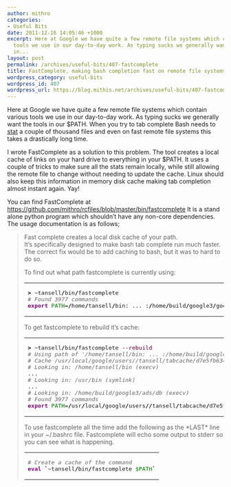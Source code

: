 ```yaml
---
author: mithro
categories:
- Useful Bits
date: 2011-12-16 14:05:46 +1000
excerpt: Here at Google we have quite a few remote file systems which contain various
  tools we use in our day-to-day work. As typing sucks we generally want the tools
  in...
layout: post
permalink: /archives/useful-bits/407-fastcomplete
title: FastComplete, making bash completion fast on remote file systems
wordpress_category: useful-bits
wordpress_id: 407
wordpress_url: https://blog.mithis.net/archives/useful-bits/407-fastcomplete
---
```


<div class="entry-content">
<p>Here at Google we have quite a few remote file systems which contain various tools we use in our day-to-day work. As typing sucks we generally want the tools in our $PATH. When you try to tab complete Bash needs to <a href="http://linux.die.net/man/2/stat">stat</a> a couple of thousand files and even on fast remote file systems this takes a drastically long time.</p>
<p>I wrote FastComplete as a solution to this problem. The tool creates a local cache of links on your hard drive to everything in your $PATH. It uses a couple of tricks to make sure all the stats remain locally, while still allowing the remote file to change without needing to update the cache. Linux should also keep this information in memory disk cache making tab completion almost instant again. Yay!</p>
<p>You can find FastComplete at <a href="https://github.com/mithro/rcfiles/blob/master/bin/fastcomplete">https://github.com/mithro/rcfiles/blob/master/bin/fastcomplete</a> It is a stand alone python program which shouldn’t have any non-core dependencies. The usage documentation is as follows;</p>
<blockquote><p>
Fast complete creates a local disk cache of your path.<br/>
It’s specifically designed to make bash tab complete run much faster. The correct fix would be to add caching to bash, but it was to hard to do so.</p>
<p>To find out what path fastcomplete is currently using:</p>
<div class="wp_syntax"><table><tr><td class="code"><pre class="bash" style="font-family:monospace;"><span style="color: #000000; font-weight: bold;">></span> ~tansell<span style="color: #000000; font-weight: bold;">/</span>bin<span style="color: #000000; font-weight: bold;">/</span>fastcomplete
<span style="color: #666666; font-style: italic;"># Found 3977 commands</span>
<span style="color: #7a0874; font-weight: bold;">export</span> <span style="color: #007800;">PATH</span>=<span style="color: #000000; font-weight: bold;">/</span>home<span style="color: #000000; font-weight: bold;">/</span>tansell<span style="color: #000000; font-weight: bold;">/</span>bin: ... :<span style="color: #000000; font-weight: bold;">/</span>home<span style="color: #000000; font-weight: bold;">/</span>build<span style="color: #000000; font-weight: bold;">/</span>google3<span style="color: #000000; font-weight: bold;">/</span>googledata<span style="color: #000000; font-weight: bold;">/</span>validators:<span style="color: #000000; font-weight: bold;">/</span>home<span style="color: #000000; font-weight: bold;">/</span>build<span style="color: #000000; font-weight: bold;">/</span>google3<span style="color: #000000; font-weight: bold;">/</span>ads<span style="color: #000000; font-weight: bold;">/</span>db</pre></td></tr></table></div>
<p>To get fastcomplete to rebuild it’s cache:</p>
<div class="wp_syntax"><table><tr><td class="code"><pre class="bash" style="font-family:monospace;"><span style="color: #000000; font-weight: bold;">></span> ~tansell<span style="color: #000000; font-weight: bold;">/</span>bin<span style="color: #000000; font-weight: bold;">/</span>fastcomplete <span style="color: #660033;">--rebuild</span>
<span style="color: #666666; font-style: italic;"># Using path of '/home/tansell/bin: ... :/home/build/google3/googledata/validators:/home/build/google3/ads/db'</span>
<span style="color: #666666; font-style: italic;"># Cache /usr/local/google/users//tansell/tabcache/d7e5fb63454ae33b4a171b6437be904a did not exist! Rebuilding....</span>
<span style="color: #666666; font-style: italic;"># Looking in: /home/tansell/bin (execv)</span>
...
<span style="color: #666666; font-style: italic;"># Looking in: /usr/bin (symlink)</span>
...
<span style="color: #666666; font-style: italic;"># Looking in: /home/build/google3/ads/db (execv)</span>
<span style="color: #666666; font-style: italic;"># Found 3977 commands</span>
<span style="color: #7a0874; font-weight: bold;">export</span> <span style="color: #007800;">PATH</span>=<span style="color: #000000; font-weight: bold;">/</span>usr<span style="color: #000000; font-weight: bold;">/</span>local<span style="color: #000000; font-weight: bold;">/</span>google<span style="color: #000000; font-weight: bold;">/</span>users<span style="color: #000000; font-weight: bold;">//</span>tansell<span style="color: #000000; font-weight: bold;">/</span>tabcache<span style="color: #000000; font-weight: bold;">/</span>d7e5fb63454ae33b4a171b6437be904a</pre></td></tr></table></div>
<p>To use fastcomplete all the time add the following as the *LAST* line in your ~/.bashrc file. Fastcomplete will echo some output to stderr so you can see what is happening.</p>
<div class="wp_syntax"><table><tr><td class="code"><pre class="bash" style="font-family:monospace;"><span style="color: #666666; font-style: italic;"># Create a cache of the command</span>
<span style="color: #7a0874; font-weight: bold;">eval</span> <span style="color: #000000; font-weight: bold;">`</span>~tansell<span style="color: #000000; font-weight: bold;">/</span>bin<span style="color: #000000; font-weight: bold;">/</span>fastcomplete <span style="color: #007800;">$PATH</span><span style="color: #000000; font-weight: bold;">`</span></pre></td></tr></table></div>
</blockquote>
</div>